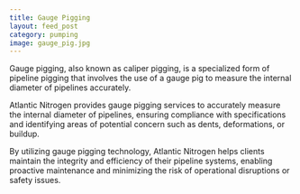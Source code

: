 ```yaml
---
title: Gauge Pigging
layout: feed_post
category: pumping
image: gauge_pig.jpg
---
```


Gauge pigging, also known as caliper pigging, is a specialized form of pipeline pigging that involves the use of a gauge pig to measure the internal diameter of pipelines accurately.

Atlantic Nitrogen provides gauge pigging services to accurately measure the internal diameter of pipelines, ensuring compliance with specifications and identifying areas of potential concern such as dents, deformations, or buildup.

By utilizing gauge pigging technology, Atlantic Nitrogen helps clients maintain the integrity and efficiency of their pipeline systems, enabling proactive maintenance and minimizing the risk of operational disruptions or safety issues.
